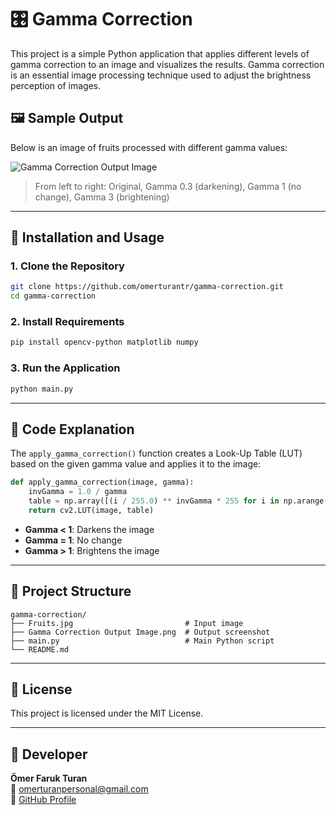 # 🎛️ Gamma Correction

This project is a simple Python application that applies different levels of gamma correction to an image and visualizes the results. Gamma correction is an essential image processing technique used to adjust the brightness perception of images.

## 🖼️ Sample Output

Below is an image of fruits processed with different gamma values:


![Gamma Correction Output Image](https://github.com/user-attachments/assets/e89ee6db-4602-4b88-a857-777ba0fb572a)

> From left to right: Original, Gamma 0.3 (darkening), Gamma 1 (no change), Gamma 3 (brightening)

---


## 🔧 Installation and Usage

### 1. Clone the Repository

```bash
git clone https://github.com/omerturantr/gamma-correction.git
cd gamma-correction
```

### 2. Install Requirements

```bash
pip install opencv-python matplotlib numpy
```

### 3. Run the Application

```bash
python main.py
```

---

## 🧠 Code Explanation

The `apply_gamma_correction()` function creates a Look-Up Table (LUT) based on the given gamma value and applies it to the image:

```python
def apply_gamma_correction(image, gamma):
    invGamma = 1.0 / gamma
    table = np.array([(i / 255.0) ** invGamma * 255 for i in np.arange(256)]).astype("uint8")
    return cv2.LUT(image, table)
```

- **Gamma < 1**: Darkens the image  
- **Gamma = 1**: No change  
- **Gamma > 1**: Brightens the image

---

## 📁 Project Structure

```
gamma-correction/
├── Fruits.jpg                         # Input image
├── Gamma Correction Output Image.png  # Output screenshot
├── main.py                            # Main Python script
└── README.md
```

---

## 📄 License

This project is licensed under the MIT License.

---

## 👤 Developer

**Ömer Faruk Turan**  
📧 [omerturanpersonal@gmail.com](mailto:omerturanpersonal@gmail.com)  
🔗 [GitHub Profile](https://github.com/omerturantr)
